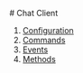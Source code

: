 # Chat Client

   1. [Configuration](https://github.com/twitch-apis/twitch-js/wiki/Configuration)
   1. [Commands](https://github.com/twitch-apis/twitch-js/wiki/Commands)
   1. [Events](https://github.com/twitch-apis/twitch-js/wiki/Events)
   1. [Methods](https://github.com/twitch-apis/twitch-js/wiki/Functions)